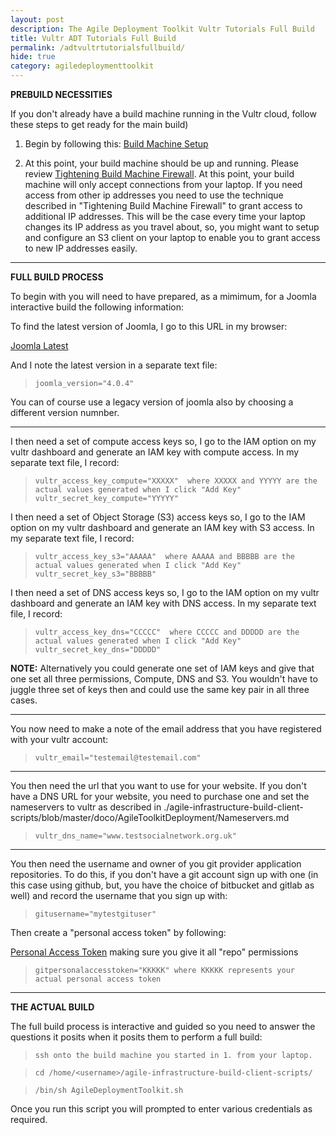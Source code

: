 ```yaml
---
layout: post
description: The Agile Deployment Toolkit Vultr Tutorials Full Build
title: Vultr ADT Tutorials Full Build
permalink: /adtvultrtutorialsfullbuild/
hide: true
category: agiledeploymenttoolkit
---
```


**PREBUILD NECESSITIES**

If you don't already have a build machine running in the Vultr cloud, follow these steps to get ready for the main build)

1. Begin by following this: [Build Machine Setup](https://www.codebreakers.uk/adtvultrtutorialsbuildmachineexpedited/)  

2. At this point, your build machine should be up and running. Please review [Tightening Build Machine Firewall](https://github.com/agile-deployer/agile-infrastructure-build-client-scripts/blob/master/doco/AgileToolkitDeployment/TightenBuildMachineAccess.md). At this point, your build machine will only accept connections from your laptop. If you need access from other ip addresses you need to use the technique described in "Tightening Build Machine Firewall" to grant access to additional IP addresses. This will be the case every time your laptop changes its IP address as you travel about, so, you might want to setup and configure an S3 client on your laptop to enable you to grant access to new IP addresses easily. 

-----------------------------

**FULL BUILD PROCESS**

To begin with you will need to have prepared, as a mimimum, for a Joomla interactive build the following information:

To find the latest version of Joomla, I go to this URL in my browser:

[Joomla Latest](https://downloads.joomla.org/)

And I note the latest version in a separate text file:

>     joomla_version="4.0.4"  

You can of course use a legacy version of joomla also by choosing a different version numnber. 

-------------------------------------

I then need a set of compute access keys so, I go to the IAM option on my vultr dashboard and generate an IAM key with compute access. In my separate text file, I record:

>     vultr_access_key_compute="XXXXX"  where XXXXX and YYYYY are the actual values generated when I click "Add Key"
>     vultr_secret_key_compute="YYYYY"

I then need a set of Object Storage (S3) access keys so, I go to the IAM option on my vultr dashboard and generate an IAM key with S3 access. In my separate text file, I record:

>     vultr_access_key_s3="AAAAA"  where AAAAA and BBBBB are the actual values generated when I click "Add Key"
>     vultr_secret_key_s3="BBBBB"


I then need a set of DNS access keys so, I go to the IAM option on my vultr dashboard and generate an IAM key with DNS access. In my separate text file, I record:

>     vultr_access_key_dns="CCCCC"  where CCCCC and DDDDD are the actual values generated when I click "Add Key"
>     vultr_secret_key_dns="DDDDD"

**NOTE:** Alternatively you could generate one set of IAM keys and give that one set all three permissions, Compute, DNS and S3. You wouldn't have to juggle three set of keys then and could use the same key pair in all three cases.

-----------------------------------

You now need to make a note of the email address that you have registered with your vultr account:

>     vultr_email="testemail@testemail.com"

-----------------------------------

You then need the url that you want to use for your website. If you don't have a DNS URL for your website, you need to purchase one and set the nameservers to vultr as described in ./agile-infrastructure-build-client-scripts/blob/master/doco/AgileToolkitDeployment/Nameservers.md

>     vultr_dns_name="www.testsocialnetwork.org.uk"

-------------------------------

You then need the username and owner of you git provider application repositories.
To do this, if you don't have a git account sign up with one (in this case using github, but, you have the choice of bitbucket and gitlab as well) and record the username that you sign up with:

>     gitusername="mytestgituser"

Then create a "personal access token" by following: 

[Personal Access Token](https://docs.github.com/en/authentication/keeping-your-account-and-data-secure/creating-a-personal-access-token) making sure you give it all "repo" permissions

>     gitpersonalaccesstoken="KKKKK" where KKKKK represents your actual personal access token

--------------------------------

**THE ACTUAL BUILD**

The full build process is interactive and guided so you need to answer the questions it posits when it posits them to perform a full build:

>     ssh onto the build machine you started in 1. from your laptop.

>     cd /home/<username>/agile-infrastructure-build-client-scripts/
  
>     /bin/sh AgileDeploymentToolkit.sh
  
Once you run this script you will prompted to enter various credentials as required. 
